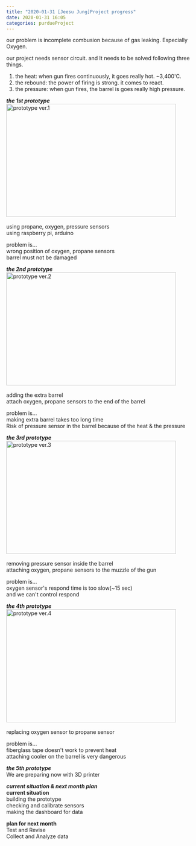 ```yaml
---
title: "2020-01-31 [Jeesu Jung]Project progress"
date: 2020-01-31 16:05
categories: purdueProject
---
```

  

our problem is incomplete combusion because of gas leaking. Especially Oxygen.  

our project needs sensor circuit. and It needs to be solved following three things.
1. the heat: when gun fires continuously, it goes really hot. ~3,400'C.  
2. the rebound: the power of firing is strong. it comes to react.  
3. the pressure: when gun fires, the barrel is goes really high pressure.  
    
***the 1st prototype***  
<img src="https://user-images.githubusercontent.com/26360997/73576382-50abec80-4448-11ea-8fe3-da6e65853a08.png" width="450px" height="300px" title="prototype ver.1"></img><br/>  
using propane, oxygen, pressure sensors  
using raspberry pi, arduino  
  
problem is...  
wrong position of oxygen, propane sensors  
barrel must not be damaged  
  
***the 2nd prototype***  
<img src="https://user-images.githubusercontent.com/26360997/73576448-789b5000-4448-11ea-9afa-2f698fc952dc.png" width="450px" height="300px" title="prototype ver.2"></img><br/>    
adding the extra barrel  
attach oxygen, propane sensors to the end of the barrel  
  
problem is...  
making extra barrel takes too long time  
Risk of pressure sensor in the barrel because of the heat & the pressure  

***the 3rd prototype***  
<img src="https://user-images.githubusercontent.com/26360997/73576474-8a7cf300-4448-11ea-9791-1e83ab56c005.png" width="450px" height="300px" title="prototype ver.3"></img><br/>    
removing pressure sensor inside the barrel  
attaching oxygen, propane sensors to the muzzle of the gun  
  
problem is...  
oxygen sensor's respond time is too slow(~15 sec)  
and we can't control respond  
  
***the 4th prototype***  
<img src="https://user-images.githubusercontent.com/26360997/73576504-9799e200-4448-11ea-8c36-8fdd710e967b.png" width="450px" height="300px" title="prototype ver.4"></img><br/>    
replacing oxygen sensor to propane sensor  
  
problem is...  
fiberglass tape doesn't work to prevent heat  
attaching cooler on the barrel is very dangerous
  
***the 5th prototype***  
We are preparing now with 3D printer  
  
***current situation & next month plan***  
****current situation****  
building the prototype  
checking and calibrate sensors  
making the dashboard for data  
  
****plan for next month****  
Test and Revise  
Collect and Analyze data
  
